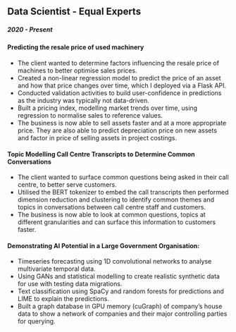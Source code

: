 ## Data Scientist - Equal Experts
##### 2020 - Present							
#### Predicting the resale price of used machinery
-	The client wanted to determine factors influencing the resale price of machines to better optimise sales prices.
-	Created a non-linear regression model to predict the price of an asset and how that price changes over time, which I deployed via a Flask API.
-	Conducted validation activities to build user-confidence in predictions as the industry was typically not data-driven.
-	Built a pricing index, modelling market trends over time, using regression to normalise sales to reference values.
-	The business is now able to sell assets faster and at a more appropriate price. They are also able to predict depreciation price on new assets and factor in price of selling assets in project costings.
#### Topic Modelling Call Centre Transcripts to Determine Common Conversations
-	The client wanted to surface common questions being asked in their call centre, to better serve customers.
-	Utilised the BERT tokenizer to embed the call transcripts then performed dimension reduction and clustering to identify common themes and topics in conversations between call centre staff and customers.
-	The business is now able to look at common questions, topics at different granularities and can surface this information to customers faster.
#### Demonstrating AI Potential in a Large Government Organisation:
-	Timeseries forecasting using 1D convolutional networks to analyse multivariate temporal data.
-	Using GANs and statistical modelling to create realistic synthetic data for use with testing data migrations.
-	Text classification using SpaCy and random forests for predictions and LIME to explain the predictions.
-	Built a graph database in GPU memory (cuGraph) of company’s house data to show a network of companies and their major controlling parties for querying.
